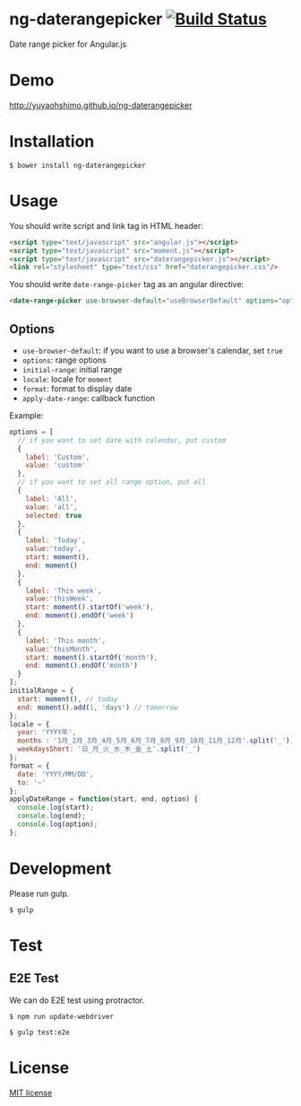 ng-daterangepicker [![Build Status](https://travis-ci.org/yuyaohshimo/ng-daterangepicker.svg?branch=master)](https://travis-ci.org/yuyaohshimo/ng-daterangepicker)
==================

Date range picker for Angular.js

# Demo

http://yuyaohshimo.github.io/ng-daterangepicker

# Installation
```
$ bower install ng-daterangepicker
```

# Usage

You should write script and link tag in HTML header:
```html
<script type="text/javascript" src="angular.js"></script>
<script type="text/javascript" src="moment.js"></script>
<script type="text/javascript" src="daterangepicker.js"></script>
<link rel="stylesheet" type="text/css" href="daterangepicker.css"/>
```
You should write `date-range-picker` tag as an angular directive:
```html
<date-range-picker use-browser-default="useBrowserDefault" options="options" initial-range="initialRange" locale="locale" format="format" apply-date-range="applyDateRange(start, end)"></date-range-picker>
```

## Options
  - `use-browser-default`: if you want to use a browser's calendar, set `true`
  - `options`: range options
  - `initial-range`: initial range
  - `locale`: locale for `moment`
  - `format`: format to display date
  - `apply-date-range`: callback function

Example:
```javascript
options = [
  // if you want to set date with calendar, put custom
  {
    label: 'Custom',
    value: 'custom'
  },
  // if you want to set all range option, put all
  {
    label: 'All',
    value: 'all',
    selected: true
  },
  {
    label: 'Today',
    value:'today',
    start: moment(),
    end: moment()
  },
  {
    label: 'This week',
    value:'thisWeek',
    start: moment().startOf('week'),
    end: moment().endOf('week')
  },
  {
    label: 'This month',
    value:'thisMonth',
    start: moment().startOf('month'),
    end: moment().endOf('month')
  }
];
initialRange = {
  start: moment(), // today
  end: moment().add(1, 'days') // tomorrow
};
locale = {
  year: 'YYYY年',
  months : '1月_2月_3月_4月_5月_6月_7月_8月_9月_10月_11月_12月'.split('_'),
  weekdaysShort: '日_月_火_水_木_金_土'.split('_')
};
format = {
  date: 'YYYY/MM/DD',
  to: '~'
};
applyDateRange = function(start, end, option) {
  console.log(start);
  console.log(end);
  console.log(option);
};
```

# Development

Please run gulp.

```
$ gulp
```

# Test

## E2E Test

We can do E2E test using protractor.

```
$ npm run update-webdriver
```

```
$ gulp test:e2e
```

# License

[MIT license](LICENSE)
